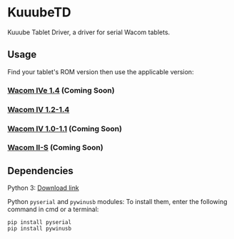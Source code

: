 # KuuubeTD

Kuuube Tablet Driver, a driver for serial Wacom tablets.

## Usage

Find your tablet's ROM version then use the applicable version:

### [Wacom IVe 1.4](./wacom_ive_1_4.md) (Coming Soon)

### [Wacom IV 1.2-1.4](./wacom_iv_1_2_to_1_4.md)

### [Wacom IV 1.0-1.1](./wacom_iv_1_0_to_1_1.md) (Coming Soon)

### [Wacom II-S](./wacom_ii_s.md) (Coming Soon)

## Dependencies

Python 3: [Download link](https://www.python.org/downloads/)

Python `pyserial` and `pywinusb` modules: To install them, enter the following command in cmd or a terminal:

```
pip install pyserial
pip install pywinusb
```